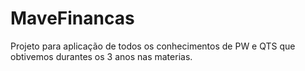 # MaveFinancas
Projeto para aplicação de todos os conhecimentos de PW e QTS que obtivemos durantes os 3 anos nas materias.
